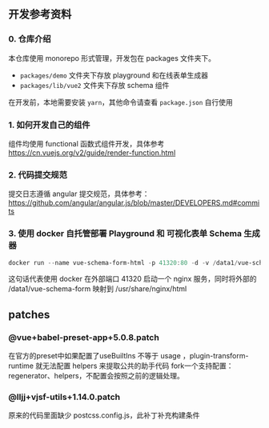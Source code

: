 
## 开发参考资料

### 0. 仓库介绍

本仓库使用 monorepo 形式管理，开发包在 packages 文件夹下。

- `packages/demo` 文件夹下存放 playground 和在线表单生成器
- `packages/lib/vue2` 文件夹下存放 schema 组件

在开发前，本地需要安装 `yarn`，其他命令请查看 `package.json` 自行使用

### 1. 如何开发自己的组件

组件均使用 functional 函数式组件开发，具体参考 https://cn.vuejs.org/v2/guide/render-function.html

### 2. 代码提交规范

提交日志遵循 angular 提交规范，具体参考：https://github.com/angular/angular.js/blob/master/DEVELOPERS.md#commits

### 3. 使用 docker 自托管部署 Playground 和 可视化表单 Schema 生成器

```powershell
docker run --name vue-schema-form-html -p 41320:80 -d -v /data1/vue-schema-form:/usr/share/nginx/html nginx

```

这句话代表使用 docker 在外部端口 41320 启动一个 nginx 服务，同时将外部的 /data1/vue-schema-form 映射到 /usr/share/nginx/html


## patches

### @vue+babel-preset-app+5.0.8.patch

在官方的preset中如果配置了useBuiltIns 不等于 usage ，plugin-transform-runtime 就无法配置 helpers 来提取公共的助手代码
fork一个支持配置： regenerator、helpers，不配置会按照之前的逻辑处理。

### @lljj+vjsf-utils+1.14.0.patch

原来的代码里面缺少 postcss.config.js，此补丁补充构建条件
